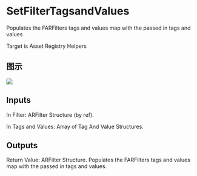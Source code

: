 # SetFilterTagsandValues

Populates the FARFilters tags and values map with the passed in tags and values

Target is Asset Registry Helpers

## 图示

![]($-20221218-18011348.png)

## Inputs

In Filter: ARFilter Structure (by ref).

In Tags and Values: Array of Tag And Value Structures.  

## Outputs

Return Value: ARFilter Structure. Populates the FARFilters tags and values map with the passed in tags and values.

